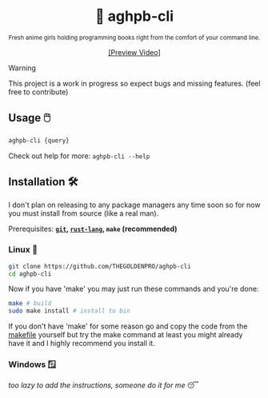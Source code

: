 <div align="center">

  # 💽 aghpb-cli

  <sub>Fresh anime girls holding programming books right from the comfort of your command line.</sub>

  [[Preview Video]](https://github.com/THEGOLDENPRO/aghpb-cli/assets/66202304/8a153986-0ed2-4b6d-92a0-a8729faa0d7d)

</div>

> [!WARNING]
> 
> This project is a work in progress so expect bugs and missing features. (feel free to contribute)

## Usage 🖱️
```sh
aghpb-cli {query}
```
Check out help for more: ``aghpb-cli --help``

## Installation 🛠️
I don't plan on releasing to any package managers any time soon so for now you must install from source (like a real man).

Prerequisites: **[``git``](https://git-scm.com/downloads), [``rust-lang``](https://www.rust-lang.org/tools/install), ``make`` (recommended)**

### Linux 🐧
```sh
git clone https://github.com/THEGOLDENPRO/aghpb-cli
cd aghpb-cli
```
Now if you have 'make' you may just run these commands and you're done:
```sh
make # build
sudo make install # install to bin
```
If you don't have 'make' for some reason go and copy the code from the [makefile](https://github.com/THEGOLDENPRO/aghpb-cli/blob/master/Makefile) yourself but try the make command at least you might already have it and I highly recommend you install it.

### Windows 🪟
*too lazy to add the instructions, someone do it for me* 😴
